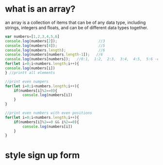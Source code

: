 # what is an array?
an array is a collection of items that can be of any data type, including strings, integers and floats, and can be of different data types together.
```js
var numbers=[1,2,3,4,5,6]
console.log(numbers[2]);                   //3
console.log(numbers[4]);                   //5
console.log(numbers.length);               //6
console.log(numbers[numbers.length-1]);   //6
console.log(numbers[numbers]);   //0:1,  1:2,  2:3,  3:4,  4:5,  5:6 -every number in saperate line
for(let i=0;i<numbers.length;i++){
console.log(numbers[i])
} //printt all elements

//print even numpers
for(let i=0;i<numbers.length;i++){
    if(numbers[i]%2==0){
        console.log(numbers[i])
    }
}

//print even numbers with even positions
for(let i=0;i<numbers.length;i++){
    if(numbers[i]%2==0 && i%2==0){
        console.log(numbers[i])
    }
}
```
# style sign up form


